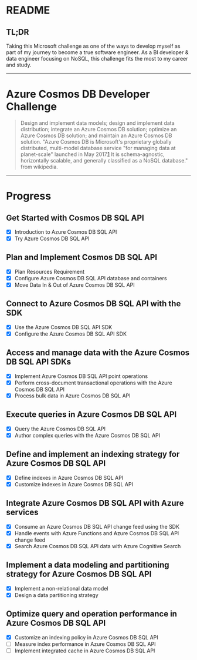# README

## TL;DR

Taking this Microsoft challenge as one of the ways to develop myself as part of my journey to become a true software engineer. As a BI developer & data engineer focusing on NoSQL, this challenge fits the most to my career and study.

---

# Azure Cosmos DB Developer Challenge

> Design and implement data models; design and implement data distribution; integrate an Azure Cosmos DB solution; optimize an Azure Cosmos DB solution; and maintain an Azure Cosmos DB solution.
> "Azure Cosmos DB is Microsoft's proprietary globally distributed, multi-model database service "for managing data at planet-scale" launched in May 2017.[1](https://azure.microsoft.com/en-us/services/cosmos-db/#overview) It is schema-agnostic, horizontally scalable, and generally classified as a NoSQL database." from wikipedia.

---

# Progress

## Get Started with Cosmos DB SQL API

- [x] Introduction to Azure Cosmos DB SQL API 
- [x] Try Azure Cosmos DB SQL API

## Plan and Implement Cosmos DB SQL API

- [x] Plan Resources Requirement
- [x] Configure Azure Cosmos DB SQL API database and containers
- [x] Move Data In & Out of Azure Cosmos DB SQL API

## Connect to Azure Cosmos DB SQL API with the SDK

- [x] Use the Azure Cosmos DB SQL API SDK
- [x] Configure the Azure Cosmos DB SQL API SDK

## Access and manage data with the Azure Cosmos DB SQL API SDKs

- [x] Implement Azure Cosmos DB SQL API point operations
- [x] Perform cross-document transactional operations with the Azure Cosmos DB SQL API
- [x] Process bulk data in Azure Cosmos DB SQL API

## Execute queries in Azure Cosmos DB SQL API

- [x] Query the Azure Cosmos DB SQL API
- [x] Author complex queries with the Azure Cosmos DB SQL API

## Define and implement an indexing strategy for Azure Cosmos DB SQL API

- [x] Define indexes in Azure Cosmos DB SQL API
- [x] Customize indexes in Azure Cosmos DB SQL API

## Integrate Azure Cosmos DB SQL API with Azure services

- [x] Consume an Azure Cosmos DB SQL API change feed using the SDK
- [x] Handle events with Azure Functions and Azure Cosmos DB SQL API change feed
- [x] Search Azure Cosmos DB SQL API data with Azure Cognitive Search

## Implement a data modeling and partitioning strategy for Azure Cosmos DB SQL API

- [x] Implement a non-relational data model
- [x] Design a data partitioning strategy

## Optimize query and operation performance in Azure Cosmos DB SQL API

- [x] Customize an indexing policy in Azure Cosmos DB SQL API
- [ ] Measure index performance in Azure Cosmos DB SQL API
- [ ] Implement integrated cache in Azure Cosmos DB SQL API